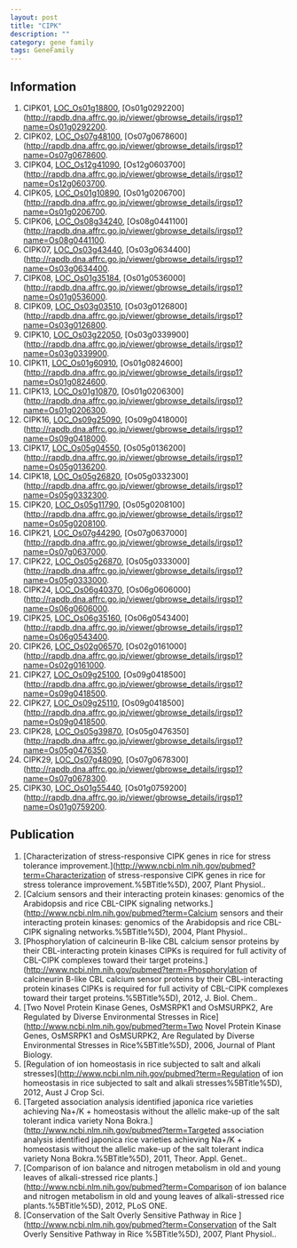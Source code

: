 ```yaml
---
layout: post
title: "CIPK"
description: ""
category: gene family
tags: GeneFamily
---
```


## Information
1. CIPK01, [LOC_Os01g18800](http://rice.plantbiology.msu.edu/cgi-bin/ORF_infopage.cgi?orf=LOC_Os01g18800), [Os01g0292200](http://rapdb.dna.affrc.go.jp/viewer/gbrowse_details/irgsp1?name=Os01g0292200.
2. CIPK02, [LOC_Os07g48100](http://rice.plantbiology.msu.edu/cgi-bin/ORF_infopage.cgi?orf=LOC_Os07g48100), [Os07g0678600](http://rapdb.dna.affrc.go.jp/viewer/gbrowse_details/irgsp1?name=Os07g0678600.
3. CIPK04, [LOC_Os12g41090](http://rice.plantbiology.msu.edu/cgi-bin/ORF_infopage.cgi?orf=LOC_Os12g41090), [Os12g0603700](http://rapdb.dna.affrc.go.jp/viewer/gbrowse_details/irgsp1?name=Os12g0603700.
4. CIPK05, [LOC_Os01g10890](http://rice.plantbiology.msu.edu/cgi-bin/ORF_infopage.cgi?orf=LOC_Os01g10890), [Os01g0206700](http://rapdb.dna.affrc.go.jp/viewer/gbrowse_details/irgsp1?name=Os01g0206700.
5. CIPK06, [LOC_Os08g34240](http://rice.plantbiology.msu.edu/cgi-bin/ORF_infopage.cgi?orf=LOC_Os08g34240), [Os08g0441100](http://rapdb.dna.affrc.go.jp/viewer/gbrowse_details/irgsp1?name=Os08g0441100.
6. CIPK07, [LOC_Os03g43440](http://rice.plantbiology.msu.edu/cgi-bin/ORF_infopage.cgi?orf=LOC_Os03g43440), [Os03g0634400](http://rapdb.dna.affrc.go.jp/viewer/gbrowse_details/irgsp1?name=Os03g0634400.
7. CIPK08, [LOC_Os01g35184](http://rice.plantbiology.msu.edu/cgi-bin/ORF_infopage.cgi?orf=LOC_Os01g35184), [Os01g0536000](http://rapdb.dna.affrc.go.jp/viewer/gbrowse_details/irgsp1?name=Os01g0536000.
8. CIPK09, [LOC_Os03g03510](http://rice.plantbiology.msu.edu/cgi-bin/ORF_infopage.cgi?orf=LOC_Os03g03510), [Os03g0126800](http://rapdb.dna.affrc.go.jp/viewer/gbrowse_details/irgsp1?name=Os03g0126800.
9. CIPK10, [LOC_Os03g22050](http://rice.plantbiology.msu.edu/cgi-bin/ORF_infopage.cgi?orf=LOC_Os03g22050), [Os03g0339900](http://rapdb.dna.affrc.go.jp/viewer/gbrowse_details/irgsp1?name=Os03g0339900.
10. CIPK11, [LOC_Os01g60910](http://rice.plantbiology.msu.edu/cgi-bin/ORF_infopage.cgi?orf=LOC_Os01g60910), [Os01g0824600](http://rapdb.dna.affrc.go.jp/viewer/gbrowse_details/irgsp1?name=Os01g0824600.
11. CIPK13, [LOC_Os01g10870](http://rice.plantbiology.msu.edu/cgi-bin/ORF_infopage.cgi?orf=LOC_Os01g10870), [Os01g0206300](http://rapdb.dna.affrc.go.jp/viewer/gbrowse_details/irgsp1?name=Os01g0206300.
12. CIPK16, [LOC_Os09g25090](http://rice.plantbiology.msu.edu/cgi-bin/ORF_infopage.cgi?orf=LOC_Os09g25090), [Os09g0418000](http://rapdb.dna.affrc.go.jp/viewer/gbrowse_details/irgsp1?name=Os09g0418000.
13. CIPK17, [LOC_Os05g04550](http://rice.plantbiology.msu.edu/cgi-bin/ORF_infopage.cgi?orf=LOC_Os05g04550), [Os05g0136200](http://rapdb.dna.affrc.go.jp/viewer/gbrowse_details/irgsp1?name=Os05g0136200.
14. CIPK18, [LOC_Os05g26820](http://rice.plantbiology.msu.edu/cgi-bin/ORF_infopage.cgi?orf=LOC_Os05g26820), [Os05g0332300](http://rapdb.dna.affrc.go.jp/viewer/gbrowse_details/irgsp1?name=Os05g0332300.
15. CIPK20, [LOC_Os05g11790](http://rice.plantbiology.msu.edu/cgi-bin/ORF_infopage.cgi?orf=LOC_Os05g11790), [Os05g0208100](http://rapdb.dna.affrc.go.jp/viewer/gbrowse_details/irgsp1?name=Os05g0208100.
16. CIPK21, [LOC_Os07g44290](http://rice.plantbiology.msu.edu/cgi-bin/ORF_infopage.cgi?orf=LOC_Os07g44290), [Os07g0637000](http://rapdb.dna.affrc.go.jp/viewer/gbrowse_details/irgsp1?name=Os07g0637000.
17. CIPK22, [LOC_Os05g26870](http://rice.plantbiology.msu.edu/cgi-bin/ORF_infopage.cgi?orf=LOC_Os05g26870), [Os05g0333000](http://rapdb.dna.affrc.go.jp/viewer/gbrowse_details/irgsp1?name=Os05g0333000.
18. CIPK24, [LOC_Os06g40370](http://rice.plantbiology.msu.edu/cgi-bin/ORF_infopage.cgi?orf=LOC_Os06g40370), [Os06g0606000](http://rapdb.dna.affrc.go.jp/viewer/gbrowse_details/irgsp1?name=Os06g0606000.
19. CIPK25, [LOC_Os06g35160](http://rice.plantbiology.msu.edu/cgi-bin/ORF_infopage.cgi?orf=LOC_Os06g35160), [Os06g0543400](http://rapdb.dna.affrc.go.jp/viewer/gbrowse_details/irgsp1?name=Os06g0543400.
20. CIPK26, [LOC_Os02g06570](http://rice.plantbiology.msu.edu/cgi-bin/ORF_infopage.cgi?orf=LOC_Os02g06570), [Os02g0161000](http://rapdb.dna.affrc.go.jp/viewer/gbrowse_details/irgsp1?name=Os02g0161000.
21. CIPK27, [LOC_Os09g25100](http://rice.plantbiology.msu.edu/cgi-bin/ORF_infopage.cgi?orf=LOC_Os09g25100), [Os09g0418500](http://rapdb.dna.affrc.go.jp/viewer/gbrowse_details/irgsp1?name=Os09g0418500.
22. CIPK27, [LOC_Os09g25110](http://rice.plantbiology.msu.edu/cgi-bin/ORF_infopage.cgi?orf=LOC_Os09g25110), [Os09g0418500](http://rapdb.dna.affrc.go.jp/viewer/gbrowse_details/irgsp1?name=Os09g0418500.
23. CIPK28, [LOC_Os05g39870](http://rice.plantbiology.msu.edu/cgi-bin/ORF_infopage.cgi?orf=LOC_Os05g39870), [Os05g0476350](http://rapdb.dna.affrc.go.jp/viewer/gbrowse_details/irgsp1?name=Os05g0476350.
24. CIPK29, [LOC_Os07g48090](http://rice.plantbiology.msu.edu/cgi-bin/ORF_infopage.cgi?orf=LOC_Os07g48090), [Os07g0678300](http://rapdb.dna.affrc.go.jp/viewer/gbrowse_details/irgsp1?name=Os07g0678300.
25. CIPK30, [LOC_Os01g55440](http://rice.plantbiology.msu.edu/cgi-bin/ORF_infopage.cgi?orf=LOC_Os01g55440), [Os01g0759200](http://rapdb.dna.affrc.go.jp/viewer/gbrowse_details/irgsp1?name=Os01g0759200.

## Publication
1. [Characterization of stress-responsive CIPK genes in rice for stress tolerance improvement.](http://www.ncbi.nlm.nih.gov/pubmed?term=Characterization of stress-responsive CIPK genes in rice for stress tolerance improvement.%5BTitle%5D), 2007, Plant Physiol..
2. [Calcium sensors and their interacting protein kinases: genomics of the Arabidopsis and rice CBL-CIPK signaling networks.](http://www.ncbi.nlm.nih.gov/pubmed?term=Calcium sensors and their interacting protein kinases: genomics of the Arabidopsis and rice CBL-CIPK signaling networks.%5BTitle%5D), 2004, Plant Physiol..
3. [Phosphorylation of calcineurin B-like CBL calcium sensor proteins by their CBL-interacting protein kinases CIPKs is required for full activity of CBL-CIPK complexes toward their target proteins.](http://www.ncbi.nlm.nih.gov/pubmed?term=Phosphorylation of calcineurin B-like CBL calcium sensor proteins by their CBL-interacting protein kinases CIPKs is required for full activity of CBL-CIPK complexes toward their target proteins.%5BTitle%5D), 2012, J. Biol. Chem..
4. [Two Novel Protein Kinase Genes, OsMSRPK1 and OsMSURPK2, Are Regulated by Diverse Environmental Stresses in Rice](http://www.ncbi.nlm.nih.gov/pubmed?term=Two Novel Protein Kinase Genes, OsMSRPK1 and OsMSURPK2, Are Regulated by Diverse Environmental Stresses in Rice%5BTitle%5D), 2006, Journal of Plant Biology.
5. [Regulation of ion homeostasis in rice subjected to salt and alkali stresses](http://www.ncbi.nlm.nih.gov/pubmed?term=Regulation of ion homeostasis in rice subjected to salt and alkali stresses%5BTitle%5D), 2012, Aust J Crop Sci.
6. [Targeted association analysis identified japonica rice varieties achieving Na+/K + homeostasis without the allelic make-up of the salt tolerant indica variety Nona Bokra.](http://www.ncbi.nlm.nih.gov/pubmed?term=Targeted association analysis identified japonica rice varieties achieving Na+/K + homeostasis without the allelic make-up of the salt tolerant indica variety Nona Bokra.%5BTitle%5D), 2011, Theor. Appl. Genet..
7. [Comparison of ion balance and nitrogen metabolism in old and young leaves of alkali-stressed rice plants.](http://www.ncbi.nlm.nih.gov/pubmed?term=Comparison of ion balance and nitrogen metabolism in old and young leaves of alkali-stressed rice plants.%5BTitle%5D), 2012, PLoS ONE.
8. [Conservation of the Salt Overly Sensitive Pathway in Rice ](http://www.ncbi.nlm.nih.gov/pubmed?term=Conservation of the Salt Overly Sensitive Pathway in Rice %5BTitle%5D), 2007, Plant Physiol..


